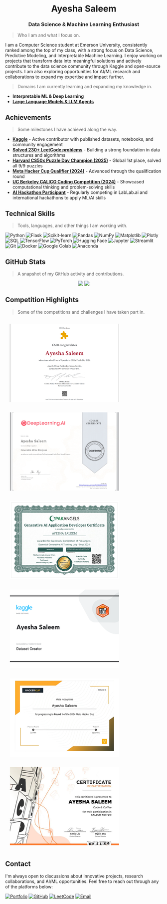 <div align="center">
<h1> <strong>Ayesha Saleem</strong> </h1>
<h3 align="center">Data Science & Machine Learning Enthusiast</h3>
</div>

> Who I am and what I focus on.  

I am a Computer Science student at Emerson University, consistently ranked among the top of my class, with a strong focus on Data Science, Predictive Modeling, and Interpretable Machine Learning. I enjoy working on projects that transform data into meaningful solutions and actively contribute to the data science community through Kaggle and open-source projects. I am also exploring opportunities for AI/ML research and collaborations to expand my expertise and impact further.

> Domains I am currently learning and expanding my knowledge in.  

- **Interpretable ML & Deep Learning** 
- **[Large Language Models & LLM Agents](https://github.com/aysh34/LLMs)**

## Achievements  

> Some milestones I have achieved along the way.  

- **[Kaggle](https://www.kaggle.com/ayeshasal89)** - Active contributor with published datasets, notebooks, and community engagement  
- **[Solved 230+ LeetCode problems](https://leetcode.com/ayesha_saleem9)** - Building a strong foundation in data structures and algorithms 
- **[Harvard CS50x Puzzle Day Champion (2025)](https://github.com/aysh34/aysh34/blob/main/assets/CS50x%20Puzzle%20Day%202025.png)** - Global 1st place, solved all 9/9 puzzles  
- **[Meta Hacker Cup Qualifier (2024)](https://github.com/aysh34/aysh34/blob/main/assets/CS50x%20Puzzle%20Day%202025.png)** - Advanced through the qualification round  
- **[UC Berkeley CALICO Coding Competition (2024)](https://github.com/aysh34/aysh34/blob/main/assets/cal.jpg)** - Showcased computational thinking and problem-solving skills 
- **[AI Hackathon Participant](https://lablab.ai/)** - Regularly competing in LabLab.ai and international hackathons to apply ML/AI skills  

<!--## Recent Projects  

> A selection of my work and learning in applied machine learning.  

- **[OncoPredict AI](https://www.kaggle.com/code/ayeshasal89/oncopredict-breast-cancer-preditction)** - Breast cancer prediction using ML algorithms
- **[Data Analysis](https://www.kaggle.com/code/ayeshasal89/coffee-store-sales-analysis)** - Comprehensive sales data analysis with insights and visualizations
- **[Real Estate Price Prediction](https://github.com/aysh34/Real-Estate-Price-Estimator)** - Machine learning model for property price prediction
- **[BookGenie](https://github.com/aysh34/BookGenie)** - Book recommendation system built using popularity and collaborative filtering techniques
- **[TasteMatch](https://tastematch-kfdxsz24xk9bbypttq9dtw.streamlit.app/)** - Movie recommender app built using content-based filtering
- **[LifeLens](https://github.com/aysh34/Life_Expectancy_Prediction_With_Machine_Learning)** - Life expectancy prediction model
-->
<!-- ## Academic Excellence  

**Bachelor of Science in Computer Science (BSCS)**  
*Emerson University (September 2023 – Present  )*  
**CGPA:** 3.86/4.00 (96.5%)  -->

## Technical Skills  

> Tools, languages, and other things I am working with. 

![Python](https://img.shields.io/badge/Python-3776AB?style=flat&logo=python&logoColor=white) 
![Flask](https://img.shields.io/badge/Flask-000000?style=flat&logo=flask&logoColor=white) 
![Scikit-learn](https://img.shields.io/badge/Scikit--learn-F7931E?style=flat&logo=scikitlearn&logoColor=white) 
![Pandas](https://img.shields.io/badge/Pandas-150458?style=flat&logo=pandas&logoColor=white) 
![NumPy](https://img.shields.io/badge/NumPy-013243?style=flat&logo=numpy&logoColor=white) 
![Matplotlib](https://img.shields.io/badge/Matplotlib-013243?style=flat&logo=plotly&logoColor=white) 
![Plotly](https://img.shields.io/badge/Plotly-3F4F75?style=flat&logo=plotly&logoColor=white) 
![SQL](https://img.shields.io/badge/SQL-003B57?style=flat&logo=postgresql&logoColor=white) 
![TensorFlow](https://img.shields.io/badge/TensorFlow-FF6F00?style=flat&logo=tensorflow&logoColor=white) 
![PyTorch](https://img.shields.io/badge/PyTorch-EE4C2C?style=flat&logo=pytorch&logoColor=white) 
![Hugging Face](https://img.shields.io/badge/HuggingFace-FFD21E?style=flat&logo=huggingface&logoColor=black) 
![Jupyter](https://img.shields.io/badge/Jupyter-F37626?style=flat&logo=jupyter&logoColor=white) 
![Streamlit](https://img.shields.io/badge/Streamlit-FF4B4B?style=flat&logo=streamlit&logoColor=white) 
![Git](https://img.shields.io/badge/Git-F05032?style=flat&logo=git&logoColor=white) 
![Docker](https://img.shields.io/badge/Docker-2496ED?style=flat&logo=docker&logoColor=white) 
![Google Colab](https://img.shields.io/badge/Google_Colab-F9AB00?style=flat&logo=googlecolab&logoColor=black) 
![Anaconda](https://img.shields.io/badge/Anaconda-44A833?style=flat&logo=anaconda&logoColor=white) 

## GitHub Stats  

> A snapshot of my GitHub activity and contributions.  

<div align="center">
  <img  width="400" src="https://github-readme-stats.vercel.app/api?username=aysh34&theme=yeblu&show_icons=true&hide_border=true&count_private=true"/>
  <img  width="400" src="https://github-readme-streak-stats.herokuapp.com/?user=aysh34&theme=yeblu&hide_border=true"/>
</div> 

## Competition Highlights  

> Some of the competitions and challenges I have taken part in.  

<p float="left">
  <a href="https://raw.githubusercontent.com/aysh34/aysh34/main/assets/CS50x%20Puzzle%20Day%202025.png" target="_blank">
    <img src="https://raw.githubusercontent.com/aysh34/aysh34/main/assets/CS50x%20Puzzle%20Day%202025.png" style="width: 350px; height: 250px; object-fit: cover; margin: 15px;" /></a>

  <a href="https://github.com/aysh34/aysh34/blob/main/assets/GEN%20AI_page-0001.jpg" target="_blank">
    <img src="https://github.com/aysh34/aysh34/blob/main/assets/GEN%20AI_page-0001.jpg" style="width: 350px; height: 250px; object-fit: cover; margin: 15px;" /></a>

  <a href="https://raw.githubusercontent.com/aysh34/aysh34/main/assets/PakAngels%20Gen%20Ai.jpg" target="_blank">
    <img src="https://raw.githubusercontent.com/aysh34/aysh34/main/assets/PakAngels%20Gen%20Ai.jpg" style="width: 350px; height: 250px; object-fit: cover; margin: 15px;" /></a>

  <a href="https://raw.githubusercontent.com/aysh34/aysh34/main/assets/Dataset%20Creator.png" target="_blank">
    <img src="https://raw.githubusercontent.com/aysh34/aysh34/main/assets/Dataset%20Creator.png" style="width: 350px; height: 250px; object-fit: cover; margin: 15px;" /></a>

  <a href="https://raw.githubusercontent.com/aysh34/aysh34/main/assets/meta.jpg" target="_blank">
    <img src="https://raw.githubusercontent.com/aysh34/aysh34/main/assets/meta.jpg" style="width: 350px; height: 250px; object-fit: cover; margin: 15px;" /></a>

  <a href="https://raw.githubusercontent.com/aysh34/aysh34/main/assets/cal.jpg" target="_blank">
    <img src="https://raw.githubusercontent.com/aysh34/aysh34/main/assets/cal.jpg" style="width: 350px; height: 250px; object-fit: cover; margin: 15px;" /></a>
</p>

## Contact  

I'm always open to discussions about innovative projects, research collaborations, and AI/ML opportunities. Feel free to reach out through any of the platforms below:

<a href="https://aysh34.github.io/">
  <img src="https://img.shields.io/badge/Portfolio-FF5733?style=flat&logo=google-chrome&logoColor=white" alt="Portfolio" /></a>
<a href="https://github.com/aysh34">
  <img src="https://img.shields.io/badge/GitHub-199717?style=flat&logo=github&logoColor=white" alt="GitHub" /></a>
<a href="https://leetcode.com/ayesha_saleem9">
  <img src="https://img.shields.io/badge/LeetCode-FFA116?style=flat&logo=leetcode&logoColor=black" alt="LeetCode" /></a>
<a href="mailto:ayeshasaleem853@gmail.com">
  <img src="https://img.shields.io/badge/Email-D14836?style=flat&logo=gmail&logoColor=white" alt="Email" /></a>
